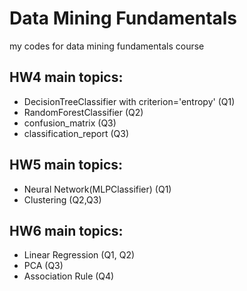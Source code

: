 # Data Mining Fundamentals
 my codes for data mining fundamentals course 
## HW4 main topics: 
- DecisionTreeClassifier with criterion='entropy' (Q1)
- RandomForestClassifier (Q2)
- confusion_matrix (Q3)
- classification_report (Q3)
## HW5 main topics: 
- Neural Network(MLPClassifier) (Q1)
- Clustering (Q2,Q3)
## HW6 main topics: 
- Linear Regression (Q1, Q2)
- PCA (Q3)
- Association Rule (Q4)

